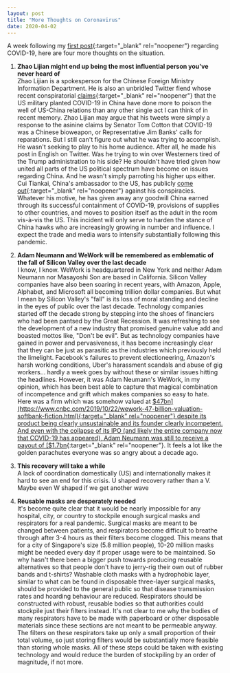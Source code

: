 ```yaml
---
layout: post
title: "More Thoughts on Coronavirus"
date: 2020-04-02
---
```


A week following my [first post](https://robinzxu.github.io/blog/2020/03/24/thoughts-on-coronavirus){:target="_blank" rel="noopener"} regarding COVID-19, here are four more thoughts on the situation.

1. **Zhao Lijian might end up being the most influential person you've never heard of**  
Zhao Lijian is a spokesperson for the Chinese Foreign Ministry Information Department. He is also an unbridled Twitter fiend whose recent conspiratorial [claims](https://twitter.com/zlj517/status/1238111898828066823){:target="_blank" rel="noopener"} that the US military planted COVID-19 in China have done more to poison the well of US-China relations than any other single act I can think of in recent memory. Zhao Lijian may argue that his tweets were simply a response to the asinine claims by Senator Tom Cotton that COVID-19 was a Chinese bioweapon, or Representative Jim Banks' calls for reparations. But I still can't figure out what he was trying to accomplish. He wasn't seeking to play to his home audience. After all, he made his post in English on Twitter. Was he trying to win over Westerners tired of the Trump administration to his side? He shouldn't have tried given how united all parts of the US political spectrum have become on issues regarding China. And he wasn't simply parroting his higher ups either. Cui Tiankai, China's ambassador to the US, has publicly [come out](https://www.axios.com/china-coronavirus-ambassador-cui-tiankai-1b0404e8-026d-4b7d-8290-98076f95df14.html){:target="_blank" rel="noopener"}  against his conspiracies. Whatever his motive, he has given away any goodwill China earned through its successful containment of COVID-19, provisions of supplies to other countries, and moves to position itself as the adult in the room vis-à-vis the US. This incident will only serve to harden the stance of China hawks who are increasingly growing in number and influence. I expect the trade and media wars to intensify substantially following this pandemic.

2. **Adam Neumann and WeWork will be remembered as emblematic of the fall of Silicon Valley over the last decade**  
I know, I know. WeWork is headquartered in New York and neither Adam Neumann nor Masayoshi Son are based in California. Silicon Valley companies have also been soaring in recent years, with Amazon, Apple, Alphabet, and Microsoft all becoming trillion dollar companies. But what I mean by Silicon Valley's "fall" is its loss of moral standing and decline in the eyes of public over the last decade. Technology companies started off the decade strong by stepping into the shoes of financiers who had been pantsed by the Great Recession. It was refreshing to see the development of a new industry that promised genuine value add and boasted mottos like, "Don't be evil". But as technology companies have gained in power and pervasiveness, it has become increasingly clear that they can be just as parasitic as the industries which previously held the limelight. Facebook's failures to prevent electioneering, Amazon's harsh working conditions, Uber's harassment scandals and abuse of gig workers... hardly a week goes by without these or similar issues hitting the headlines. However, it was Adam Neumann's WeWork, in my opinion, which has been best able to capture that magical combination of incompetence and grift which makes companies so easy to hate. Here was a firm which was somehow valued at [$47bn](https://www.cnbc.com/2019/10/22/wework-47-billion-valuation-softbank-fiction.html){:target="_blank" rel="noopener"} despite its product being clearly unsustainable and its founder clearly incompetent. And even with the collapse of its IPO (and likely the entire company now that COVID-19 has appeared), Adam Neumann was still to receive a payout of [$1.7bn](https://www.vox.com/recode/2019/10/22/20927188/wework-adam-neumann-payout-softbank-layoffs){:target="_blank" rel="noopener"}. It feels a lot like the golden parachutes everyone was so angry about a decade ago. 

3. **This recovery will take a while**  
A lack of coordination domestically (US) and internationally makes it hard to see an end for this crisis. U shaped recovery rather than a V. Maybe even W shaped if we get another wave

4. **Reusable masks are desperately needed**  
It's become quite clear that it would be nearly impossible for any hospital, city, or country to stockpile enough surgical masks and respirators for a real pandemic. Surgical masks are meant to be changed between patients, and respirators become difficult to breathe through after 3-4 hours as their filters become clogged. This means that for a city of Singapore's size (5.8 million people), 10-20 million masks might be needed every day if proper usage were to be maintained. So why hasn't there been a bigger push towards producing reusable alternatives so that people don't have to jerry-rig their own out of rubber bands and t-shirts? Washable cloth masks with a hydrophobic layer, similar to what can be found in disposable three-layer surgical masks, should be provided to the general public so that disease transmission rates and hoarding behaviour are reduced. Respirators should be constructed with robust, reusable bodies so that authorities could stockpile just their filters instead. It's not clear to me why the bodies of many respirators have to be made with paperboard or other disposable materials since these sections are not meant to be permeable anyway. The filters on these respirators take up only a small proportion of their total volume, so just storing filters would be substantially more feasible than storing whole masks. All of these steps could be taken with existing technology and would reduce the burden of stockpiling by an order of magnitude, if not more. 
